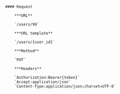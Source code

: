    #### Request

        ***URL**

        `/users/99`

        ***URL template**

        `/users/{user_id}`

        ***Method**

        `PUT`

        ***Headers**

        `Authorization:Bearer{token}`
        `Accept:application/json`
        `Content-Type:application/json;charset=UTF-8`

